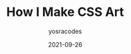 ---
author: yosracodes
date: 2021-09-26
tags:
  - css
  - art
target_url: https://yosracodes.hashnode.dev/how-i-make-css-art
title: How I Make CSS Art
---